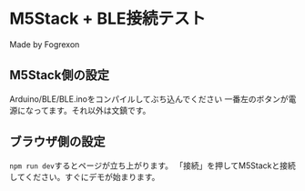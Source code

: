 # M5Stack + BLE接続テスト

Made by Fogrexon

## M5Stack側の設定
Arduino/BLE/BLE.inoをコンパイルしてぶち込んでください
一番左のボタンが電源になってます。それ以外は文鎮です。

## ブラウザ側の設定
`npm run dev`するとページが立ち上がります。
「接続」を押してM5Stackと接続してください。すぐにデモが始まります。